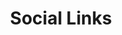 ---
title: "Social Links"
bg_image: "images/backgrounds/funfact-bg.jpg"
funfacts:
# funfacts item loop
- name : "Linkedin"
  image : "images/icons/icons8-linkedin-48.png"
  url : "https://www.linkedin.com/in/rithik-lalchandani-b935271b8/"
  #count : "100"
  
# funfacts item loop
- name : "Github"
  image : "images/icons/icons8-github-64.png"
  url : "https://www.github.com/rithikkk"
  #count : "200"
  
# funfacts item loop
- name : "Twitter"
  image : "images/icons/icons8-twitterx-50.png"
  url : "https://www.twitter.com/issrithik"
  #count : "250"
  
# funfacts item loop
- name : "Instagram"
  image : "images/icons/icons8-instagram-48.png"
  url : "https://www.instagram.com/xrithikx"
  #count : "150"


# custom style
custom_class: "" 
custom_attributes: "" 
custom_css: ""
---